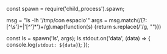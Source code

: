 const spawn = require('child_process').spawn;

msg = "ls -lh '/tmp/con espacio'"
args = msg.match(/(?:[^\s']+|'[^']*')+/g).map(function(s) {return s.replace(/'/g, "")})

const ls = spawn('ls', args);
ls.stdout.on('data', (data) => {
          console.log(`stdout: ${data}`);
          });

